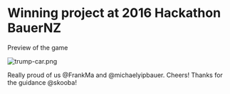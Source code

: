 # Winning project at 2016 Hackathon BauerNZ #

Preview of the game

![trump-car.png](https://bitbucket.org/repo/8LM4oB/images/1610584410-trump-car.png)

Really proud of us @FrankMa and @michaelyipbauer. Cheers!
Thanks for the guidance @skooba!